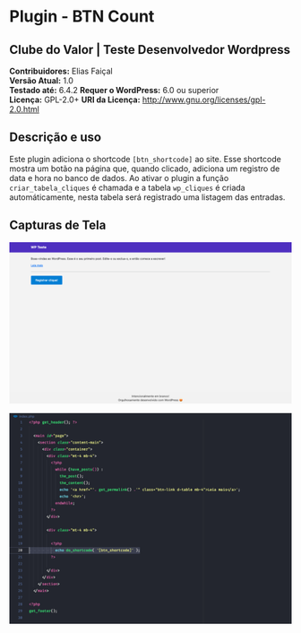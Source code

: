 # Plugin - BTN Count

## Clube do Valor | Teste Desenvolvedor Wordpress

**Contribuidores:** Elias Faiçal  
**Versão Atual:** 1.0  
**Testado até:** 6.4.2
**Requer o WordPress:** 6.0 ou superior  
**Licença:** GPL-2.0+
**URI da Licença:** http://www.gnu.org/licenses/gpl-2.0.html

## Descrição e uso

Este plugin adiciona o shortcode `[btn_shortcode]` ao site. Esse shortcode mostra um botão na página que, quando clicado, adiciona um registro de data e hora no banco de dados. Ao ativar o plugin a função `criar_tabela_cliques` é chamada e a tabela `wp_cliques` é criada automáticamente, nesta tabela será registrado uma listagem das entradas.

## Capturas de Tela

![Descrição da captura de tela 1](screenshot-1.png)

![Descrição da captura de tela 2](screenshot-2.png)
